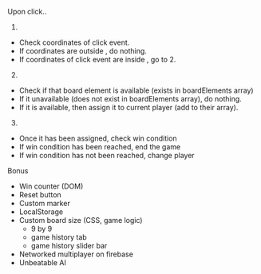 Upon click..

1.
- Check coordinates of click event.
- If coordinates are outside <td>, do nothing.
- If coordinates of click event are inside <td>, go to 2.

2.
- Check if that board element is available (exists in boardElements array)
- If it unavailable (does not exist in boardElements array), do nothing.
- If it is available, then assign it to current player (add to their array).

3.
- Once it has been assigned, check win condition
- If win condition has been reached, end the game
- If win condition has not been reached, change player


Bonus
- Win counter (DOM)
- Reset button
- Custom marker
- LocalStorage
- Custom board size (CSS, game logic)
    - 9 by 9
    - game history tab
    - game history slider bar
- Networked multiplayer on firebase
- Unbeatable AI

